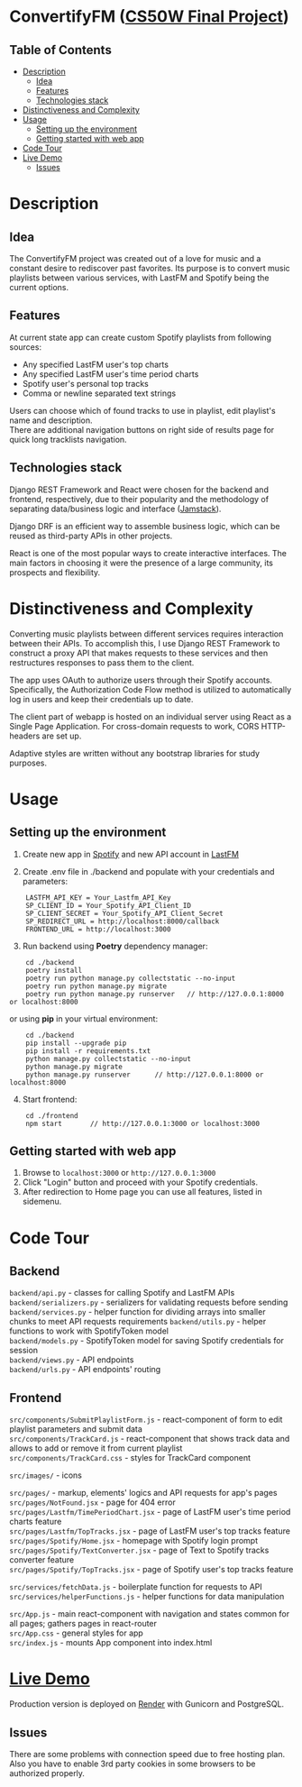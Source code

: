# ConvertifyFM ([CS50W Final Project](https://cs50.harvard.edu/web/2020/projects/final/capstone/))
## Table of Contents
- [Description](#Description)  
    - [Idea](#Idea)
    - [Features](#Features)
    - [Technologies stack](#Technologies-stack)
- [Distinctiveness and Complexity](#Distinctiveness-and-Complexity)  
- [Usage](#Usage)  
    - [Setting up the environment](#setting-up-the-environment)
    - [Getting started with web app](#getting-started-with-web-app)
- [Code Tour](#Code-Tour)
- [Live Demo](#Live-Demo)
    - [Issues](#issues)

# Description
## Idea
The ConvertifyFM project was created out of a love for music and a constant desire to rediscover past favorites. Its purpose is to convert music playlists between various services, with LastFM and Spotify being the current options.

## Features
At current state app can create custom Spotify playlists from following sources:
- Any specified LastFM user's top charts
- Any specified LastFM user's time period charts
- Spotify user's personal top tracks
- Comma or newline separated text strings 

Users can choose which of found tracks to use in playlist, edit playlist's name and description.  
There are additional navigation buttons on right side of results page for quick long tracklists navigation.

## Technologies stack
Django REST Framework and React were chosen for the backend and frontend, respectively, due to their popularity and the methodology of separating data/business logic and interface ([Jamstack](https://jamstack.org/)).

Django DRF is an efficient way to assemble business logic, which can be reused as third-party APIs in other projects.

React is one of the most popular ways to create interactive interfaces. The main factors in choosing it were the presence of a large community, its prospects and flexibility.

# Distinctiveness and Complexity

Converting music playlists between different services requires interaction between their APIs. To accomplish this, I use Django REST Framework to construct a proxy API that makes requests to these services and then restructures responses to pass them to the client.

The app uses OAuth to authorize users through their Spotify accounts. Specifically, the Authorization Code Flow method is utilized to automatically log in users and keep their credentials up to date.

The client part of webapp is hosted on an individual server using React as a Single Page Application. For cross-domain requests to work, CORS HTTP-headers are set up.

Adaptive styles are written without any bootstrap libraries for study purposes.


# Usage 
## Setting up the environment
1. Create new app in [Spotify](https://developer.spotify.com/) and new API account in [LastFM](https://www.last.fm/api)

2. Create .env file in ./backend and populate with your credentials and parameters:
```
    LASTFM_API_KEY = Your_Lastfm_API_Key
    SP_CLIENT_ID = Your_Spotify_API_Client_ID
    SP_CLIENT_SECRET = Your_Spotify_API_Client_Secret
    SP_REDIRECT_URL = http://localhost:8000/callback
    FRONTEND_URL = http://localhost:3000
```
3. Run backend using **Poetry** dependency manager:
```
    cd ./backend  
    poetry install
    poetry run python manage.py collectstatic --no-input
    poetry run python manage.py migrate
    poetry run python manage.py runserver   // http://127.0.0.1:8000 or localhost:8000
```
or using **pip** in your virtual environment:
```
    cd ./backend  
    pip install --upgrade pip
    pip install -r requirements.txt
    python manage.py collectstatic --no-input
    python manage.py migrate
    python manage.py runserver      // http://127.0.0.1:8000 or localhost:8000
```
4. Start frontend:
```
    cd ./frontend
    npm start       // http://127.0.0.1:3000 or localhost:3000
```
## Getting started with web app
1. Browse to `localhost:3000` or `http://127.0.0.1:3000`
2. Click "Login" button and proceed with your Spotify credentials.
3. After redirection to Home page you can use all features, listed in sidemenu.
# Code Tour
## Backend
`backend/api.py` - classes for calling Spotify and LastFM APIs  
`backend/serializers.py` -  serializers for validating requests before sending  
`backend/services.py` - helper function for dividing arrays into smaller chunks to meet API requests requirements
`backend/utils.py` - helper functions to work with SpotifyToken model  
`backend/models.py` - SpotifyToken model for saving Spotify credentials for session  
`backend/views.py` - API endpoints   
`backend/urls.py` - API endpoints' routing   


## Frontend
`src/components/SubmitPlaylistForm.js` - react-component of form to edit playlist parameters and submit data  
`src/components/TrackCard.js` - react-component that shows track data and allows to add or remove it from current playlist  
`src/components/TrackCard.css` - styles for TrackCard component  

`src/images/` - icons  

`src/pages/` - markup, elements' logics and API requests for app's pages
`src/pages/NotFound.jsx` - page for 404 error  
`src/pages/Lastfm/TimePeriodChart.jsx` - page of LastFM user's time period charts feature  
`src/pages/Lastfm/TopTracks.jsx` - page of LastFM user's top tracks feature  
`src/pages/Spotify/Home.jsx` - homepage with Spotify login prompt  
`src/pages/Spotify/TextConverter.jsx` - page of Text to Spotify tracks converter feature  
`src/pages/Spotify/TopTracks.jsx` - page of Spotify user's top tracks feature  

`src/services/fetchData.js` - boilerplate function for requests to API  
`src/services/helperFunctions.js` - helper functions for data manipulation  

`src/App.js` - main react-component with navigation and states common for all pages; gathers pages in react-router    
`src/App.css` - general styles for app  
`src/index.js` - mounts App component into index.html



# [Live Demo](https://convertifyfm.onrender.com)

Production version is deployed on [Render](https://render.com) with Gunicorn and PostgreSQL.  
## Issues
There are some problems with connection speed due to free hosting plan.  
Also you have to enable 3rd party cookies in some browsers to be authorized properly.
